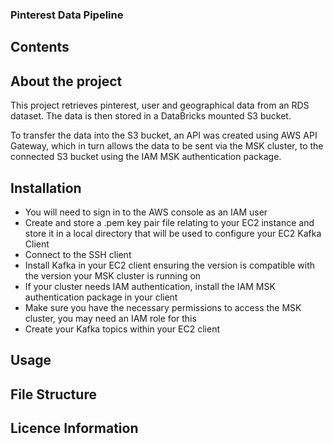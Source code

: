 ### Pinterest Data Pipeline

## Contents

## About the project
This project retrieves pinterest, user and geographical data from an RDS dataset. The data is then stored in a DataBricks mounted S3 bucket.

To transfer the data into the S3 bucket, an API was created using AWS API Gateway, which in turn allows the data to be sent via the MSK cluster, to the connected S3 bucket using the IAM MSK authentication package.

## Installation
 - You will need to sign in to the AWS console as an IAM user
 - Create and store a .pem key pair file relating to your EC2 instance and store it in a local directory that will be used to configure your EC2 Kafka Client
 - Connect to the SSH client
 - Install Kafka in your EC2 client ensuring the version is compatible with the version your MSK cluster is running on
 - If your cluster needs IAM authentication, install the IAM MSK authentication package in your client
 - Make sure you have the necessary permissions to access the MSK cluster, you may need an IAM role for this
 - Create your Kafka topics within your EC2 client 


## Usage

## File Structure

## Licence Information
